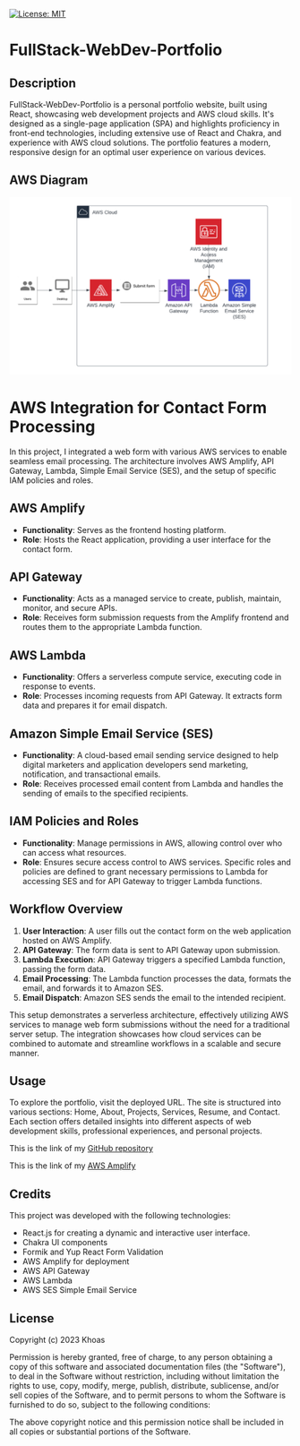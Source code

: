 [![License: MIT](https://img.shields.io/badge/License-MIT-yellow.svg)](https://opensource.org/licenses/MIT)

# FullStack-WebDev-Portfolio

## Description

FullStack-WebDev-Portfolio is a personal portfolio website, built using React, showcasing web development projects and AWS cloud skills. It's designed as a single-page application (SPA) and highlights proficiency in front-end technologies, including extensive use of React and Chakra, and experience with AWS cloud solutions. The portfolio features a modern, responsive design for an optimal user experience on various devices.

## AWS Diagram

![Screenshot](./src/images/AWS%20Submition%20form.png)

# AWS Integration for Contact Form Processing

In this project, I integrated a web form with various AWS services to enable seamless email processing. The architecture involves AWS Amplify, API Gateway, Lambda, Simple Email Service (SES), and the setup of specific IAM policies and roles.

## AWS Amplify

- **Functionality**: Serves as the frontend hosting platform.
- **Role**: Hosts the React application, providing a user interface for the contact form.

## API Gateway

- **Functionality**: Acts as a managed service to create, publish, maintain, monitor, and secure APIs.
- **Role**: Receives form submission requests from the Amplify frontend and routes them to the appropriate Lambda function.

## AWS Lambda

- **Functionality**: Offers a serverless compute service, executing code in response to events.
- **Role**: Processes incoming requests from API Gateway. It extracts form data and prepares it for email dispatch.

## Amazon Simple Email Service (SES)

- **Functionality**: A cloud-based email sending service designed to help digital marketers and application developers send marketing, notification, and transactional emails.
- **Role**: Receives processed email content from Lambda and handles the sending of emails to the specified recipients.

## IAM Policies and Roles

- **Functionality**: Manage permissions in AWS, allowing control over who can access what resources.
- **Role**: Ensures secure access control to AWS services. Specific roles and policies are defined to grant necessary permissions to Lambda for accessing SES and for API Gateway to trigger Lambda functions.

## Workflow Overview

1. **User Interaction**: A user fills out the contact form on the web application hosted on AWS Amplify.
2. **API Gateway**: The form data is sent to API Gateway upon submission.
3. **Lambda Execution**: API Gateway triggers a specified Lambda function, passing the form data.
4. **Email Processing**: The Lambda function processes the data, formats the email, and forwards it to Amazon SES.
5. **Email Dispatch**: Amazon SES sends the email to the intended recipient.

This setup demonstrates a serverless architecture, effectively utilizing AWS services to manage web form submissions without the need for a traditional server setup. The integration showcases how cloud services can be combined to automate and streamline workflows in a scalable and secure manner.

## Usage

To explore the portfolio, visit the deployed URL. The site is structured into various sections: Home, About, Projects, Services, Resume, and Contact. Each section offers detailed insights into different aspects of web development skills, professional experiences, and personal projects.

This is the link of my [GitHub repository](https://github.com/Khaos-git815/myPortfolio)

This is the link of my [AWS Amplify](https://main.d3uq86hhi34ytt.amplifyapp.com)

## Credits

This project was developed with the following technologies:

- React.js for creating a dynamic and interactive user interface.
- Chakra UI components
- Formik and Yup React Form Validation
- AWS Amplify for deployment
- AWS API Gateway
- AWS Lambda
- AWS SES Simple Email Service

## License

Copyright (c) 2023 Khoas

Permission is hereby granted, free of charge, to any person obtaining a copy
of this software and associated documentation files (the "Software"), to deal
in the Software without restriction, including without limitation the rights
to use, copy, modify, merge, publish, distribute, sublicense, and/or sell
copies of the Software, and to permit persons to whom the Software is
furnished to do so, subject to the following conditions:

The above copyright notice and this permission notice shall be included in all
copies or substantial portions of the Software.
